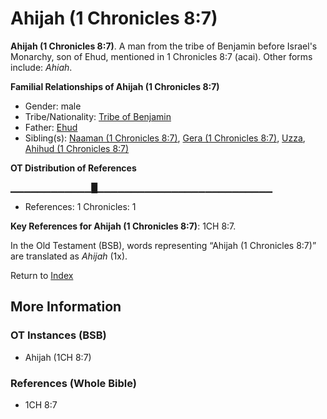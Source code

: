 # Ahijah (1 Chronicles 8:7)
**Ahijah (1 Chronicles 8:7)**. 
A man from the tribe of Benjamin before Israel's Monarchy, son of Ehud, mentioned in 1 Chronicles 8:7 (acai). 
Other forms include: 
*Ahiah*. 




**Familial Relationships of Ahijah (1 Chronicles 8:7)**


* Gender: male
* Tribe/Nationality: [Tribe of Benjamin](../../../groups/md/acai/Benjamin.md)
* Father: [Ehud](Ehud.md)
* Sibling(s): [Naaman (1 Chronicles 8:7)](Naaman.4.md), [Gera (1 Chronicles 8:7)](Gera.4.md), [Uzza](Uzza.md), [Ahihud (1 Chronicles 8:7)](Ahihud.2.md)


**OT Distribution of References**

▁▁▁▁▁▁▁▁▁▁▁▁█▁▁▁▁▁▁▁▁▁▁▁▁▁▁▁▁▁▁▁▁▁▁▁▁▁▁
* References: 1 Chronicles: 1



**Key References for Ahijah (1 Chronicles 8:7)**: 
1CH 8:7. 


In the Old Testament (BSB), words representing “Ahijah (1 Chronicles 8:7)” are translated as 
*Ahijah* (1x). 




Return to [Index](00-Index.md)

## More Information

### OT Instances (BSB)

* Ahijah (1CH 8:7)



### References (Whole Bible)

* 1CH 8:7



